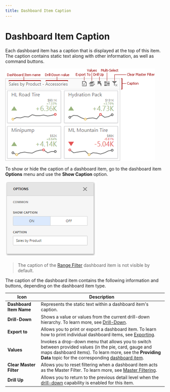 ```yaml
---
title: Dashboard Item Caption
---
```

# Dashboard Item Caption
Each dashboard item has a caption that is displayed at the top of this item. The caption contains static text along with other information, as well as command buttons.

![wdd-dashboard-item-caption](../../../images/img126135.png)

To show or hide the caption of a dashboard item, go to the dashboard item **Options** menu and use the **Show Caption** option.

![wdd-di-caption-options](../../../images/img126136.png)

> The caption of the [Range Filter](../designing-dashboard-items/range-filter.md) dashboard item is not visible by default.

The caption of the dashboard item contains the following information and buttons, depending on the dashboard item type.

| Icon | Description |
|---|---|
| **Dashboard Item Name** | Represents the static text within a dashboard item's caption. |
| **Drill-Down** | Shows a value or values from the current drill-down hierarchy. To learn more, see [Drill-Down](../interactivity/drill-down.md). |
| **Export to** | Allows you to print or export a dashboard item. To learn how to print individual dashboard items, see [Exporting](../exporting.md). |
| **Values** | Invokes a drop-down menu that allows you to switch between provided values (in the pie, card, gauge and maps dashboard items). To learn more, see the **Providing Data** topic for the corresponding [dashboard item](../designing-dashboard-items.md). |
| **Clear Master Filter** | Allows you to reset filtering when a dashboard item acts as the Master Filter. To learn more, see [Master Filtering](../interactivity/master-filtering.md). |
| **Drill Up** | Allows you to return to the previous detail level when the [drill-down](../interactivity/drill-down.md) capability is enabled for this item. |